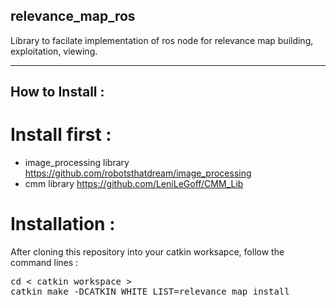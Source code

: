 ## relevance_map_ros
Library to facilate implementation of ros node for relevance map building, exploitation, viewing.

---

## How to Install :

# Install first :
- image_processing library https://github.com/robotsthatdream/image_processing
- cmm library  https://github.com/LeniLeGoff/CMM_Lib

# Installation :

After cloning this repository into your catkin worksapce,
follow the command lines :
<pre>
cd < catkin workspace >
catkin_make -DCATKIN_WHITE_LIST=relevance_map install
</pre>
